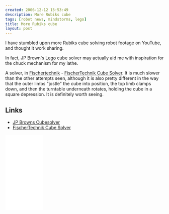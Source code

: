 ```yaml
---
created: 2006-12-12 15:53:49
description: More Rubiks cube
tags: [robot news, mindstorms, lego]
title: More Rubiks cube
layout: post
---
```

I have stumbled upon more Rubiks cube solving robot footage on YouTube, and thought it work sharing.

In fact, JP Brown's [Lego](/wiki/lego.html) cube solver may actually aid me with inspiration for the chuck mechanism for my lathe.

A solver, in [Fischertechnik](/wiki/fischertechnik.html "FischerTechnik") - [FischerTechnik Cube Solver](https://youtube.com/watch?v=-mZ0CXcTozY). It is much slower than the other attempts seen, although it is also pretty different in the way that the outer limbs "jostle" the cube into position, the top limb clamps down, and then the turntable underneath rotates, holding the cube in a square depression. It is definitely worth seeing.

## Links

* [JP Browns Cubesolver](https://www.youtube.com/watch?v=c1h0KrS63rM)
* [FischerTechnik Cube Solver](https://youtube.com/watch?v=-mZ0CXcTozY)

<iframe style="width:120px;height:240px;" marginwidth="0" marginheight="0" scrolling="no" frameborder="0" src="//ws-eu.amazon-adsystem.com/widgets/q?ServiceVersion=20070822&OneJS=1&Operation=GetAdHtml&MarketPlace=GB&source=ss&ref=as_ss_li_til&ad_type=product_link&tracking_id=orionrobots-21&language=en_GB&marketplace=amazon&region=GB&placement=B082WD5YV9&asins=B082WD5YV9&linkId=e40e6e6802507d8646f3131923f1dea1&show_border=true&link_opens_in_new_window=true"></iframe><!-- lego mindstorms review 2021 -->
